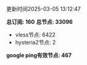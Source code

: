 更新时间2025-03-05 13:12:47

**总订阅: 160**
**总节点: 33096**
- vless节点: 6422
- hysteria2节点: 2

**google ping有效节点: 467**
